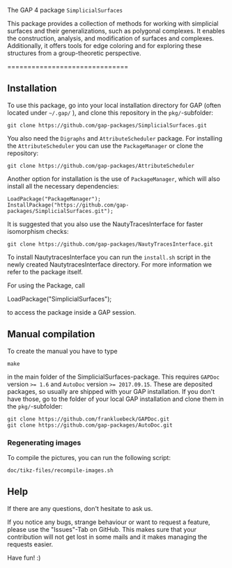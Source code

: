 The GAP 4 package  `SimplicialSurfaces`

This package provides a collection of methods for working with simplicial surfaces and their generalizations, such as polygonal complexes. It enables the construction, analysis, and modification of surfaces and complexes. Additionally, it offers tools for edge coloring and for exploring these structures from a group-theoretic perspective.

==============================

## Installation
To use this package, go into your local installation directory for GAP (often located under `~/.gap/` ), and clone this repository in the `pkg/`-subfolder:

    git clone https://github.com/gap-packages/SimplicialSurfaces.git

You also need the `Digraphs` and `AttributeScheduler` package. For installing the `AttributeScheduler` you can use the `PackageManager` or clone the repository:

    git clone https://github.com/gap-packages/AttributeScheduler

Another option for installation is the use of `PackageManager`, which will also install all the necessary dependencies:

    LoadPackage("PackageManager");
    InstallPackage("https://github.com/gap-packages/SimplicialSurfaces.git");

It is suggested that you also use the NautyTracesInterface for faster isomorphism checks:

    git clone https://github.com/gap-packages/NautyTracesInterface.git

To install NautytracesInterface you can run the `install.sh` script in the newly created NautytracesInterface directory. For more information we refer to the package itself.


For using the Package, call

  LoadPackage("SimplicialSurfaces");

to access the package inside a GAP session.

## Manual compilation

To create the manual you have to type

    make

in the main folder of the SimplicialSurfaces-package. This requires `GAPDoc` version `>= 1.6` and `AutoDoc` version `>= 2017.09.15`. These are deposited packages, so usually are shipped with your GAP installation. If you don't have those, go to the folder of your local GAP installation and clone them in the `pkg/`-subfolder:

    git clone https://github.com/frankluebeck/GAPDoc.git
    git clone https://github.com/gap-packages/AutoDoc.git

### Regenerating images
To compile the pictures, you can run the following script:

    doc/tikz-files/recompile-images.sh   

## Help
If there are any questions, don't hesitate to ask us.

If you notice any bugs, strange behaviour or want to request a feature, please use the "Issues"-Tab on GitHub. This makes sure that your contribution will not get lost in some mails and it makes managing the requests easier.

Have fun! :)
